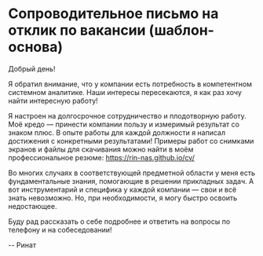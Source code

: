 # Сопроводительное письмо на отклик по вакансии (шаблон-основа)

Добрый день!

Я обратил внимание, что у компании есть потребность в компетентном системном аналитике. Наши интересы пересекаются, я как раз хочу найти интересную работу!

Я настроен на долгосрочное сотрудничество и плодотворную работу.
Моё кредо — принести компании пользу и измеримый результат со знаком плюс.
В опыте работы для каждой должности я написал достижения с конкретными результатами!
Примеры работ со снимками экранов и файлы для скачивания можно найти в моём профессиональное резюме: https://rin-nas.github.io/cv/

Во многих случаях в соответствующей предметной области у меня есть фундаментальные знания, помогающие в решении прикладных задач. А вот инструментарий и специфика у каждой компании — свои и всё знать невозможно. Но, при необходимости, я могу быстро освоить недостающее.

Буду рад рассказать о себе подробнее и ответить на вопросы по телефону и на собеседовании!

\-\-
Ринат
